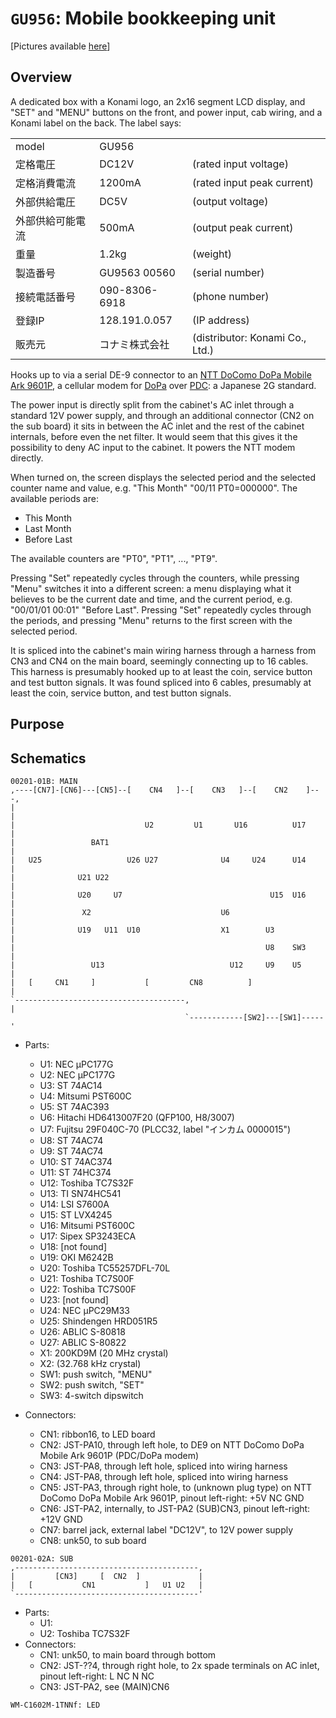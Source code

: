 # `GU956`: Mobile bookkeeping unit

[Pictures available [here](https://github.com/Shizmob/arcade-docs-media/tree/main/konami/GQ976/GU956)]

## Overview

A dedicated box with a Konami logo, an 2x16 segment LCD display, and "SET" and "MENU" buttons on the front, and power input, cab wiring, and a Konami label on the back. The label says:

|                |                 |                                 |
|----------------|-----------------|---------------------------------|
| model          | GU956           |                                 |
| 定格電圧           | DC12V           | (rated input voltage)           |
| 定格消費電流         | 1200mA          | (rated input peak current)      |
| 外部供給電圧         | DC5V            | (output voltage)                |
| 外部供給可能電流       | 500mA           | (output peak current)           |
| 重量             | 1.2kg           | (weight)                        |
| 製造番号           | GU9563 00560    | (serial number)                 |
| 接続電話番号         | 090-8306-6918   | (phone number)                  | 
| 登録IP           | 128.191.0.057   | (IP address)          |
| 販売元            | コナミ株式会社         | (distributor: Konami Co., Ltd.) |


Hooks up to via a serial DE-9 connector to an [NTT DoComo DoPa Mobile Ark 9601P](https://www.nttdocomo.co.jp/binary/pdf/corporate/technology/rd/technical_journal/bn/vol7_3/vol7_3_019jp.pdf), a cellular modem for [DoPa](https://ja.wikipedia.org/wiki/DoPa) over [PDC](https://ja.wikipedia.org/wiki/PDC): a Japanese 2G standard.

The power input is directly split from the cabinet's AC inlet through a standard 12V power supply, and through an additional connector (CN2 on the sub board) it sits in between the AC inlet and the rest of the cabinet internals, before even the net filter. It would seem that this gives it the possibility to deny AC input to the cabinet. It powers the NTT modem directly.

When turned on, the screen displays the selected period and the selected counter name and value, e.g. "This Month" "00/11 PT0=000000".
The available periods are:

- This Month
- Last Month
- Before Last

The available counters are "PT0", "PT1", ..., "PT9".

Pressing "Set" repeatedly cycles through the counters, while pressing "Menu" switches it into a different screen: a menu displaying what it believes to be the current date and time, and the current period, e.g. "00/01/01 00:01" "Before Last". Pressing "Set" repeatedly cycles through the periods, and pressing "Menu" returns to the first screen with the selected period.

It is spliced into the cabinet's main wiring harness through a harness from CN3 and CN4 on the main board, seemingly connecting up to 16 cables. This harness is presumably hooked up to at least the coin, service button and test button signals. It was found spliced into 6 cables, presumably at least the coin, service button, and test button signals.

## Purpose

## Schematics

```
00201-01B: MAIN
,----[CN7]-[CN6]---[CN5]--[    CN4   ]--[    CN3   ]--[    CN2    ]---,
|                                                                     |
|                             U2         U1       U16          U17    |
|                 BAT1                                                |
|   U25                   U26 U27              U4     U24      U14    |
|              U21 U22                                                |
|              U20     U7                                 U15  U16    |
|               X2                             U6                     |
|              U19   U11  U10                  X1        U3           |
|                                                        U8    SW3    |
|                 U13                            U12     U9    U5     |
|   [     CN1     ]           [         CN8          ]                |
`--------------------------------------,                              |
                                       `------------[SW2]---[SW1]-----'
```

* Parts:
  * U1: NEC μPC177G
  * U2: NEC μPC177G
  * U3: ST 74AC14
  * U4: Mitsumi PST600C
  * U5: ST 74AC393
  * U6: Hitachi HD6413007F20 (QFP100, H8/3007)
  * U7: Fujitsu 29F040C-70 (PLCC32, label "インカム 0000015")
  * U8: ST 74AC74
  * U9: ST 74AC74
  * U10: ST 74AC374
  * U11: ST 74HC374
  * U12: Toshiba TC7S32F
  * U13: TI SN74HC541
  * U14: LSI S7600A
  * U15: ST LVX4245
  * U16: Mitsumi PST600C
  * U17: Sipex SP3243ECA
  * U18: [not found]
  * U19: OKI M6242B
  * U20: Toshiba TC55257DFL-70L
  * U21: Toshiba TC7S00F
  * U22: Toshiba TC7S00F
  * U23: [not found]
  * U24: NEC μPC29M33
  * U25: Shindengen HRD051R5
  * U26: ABLIC S-80818
  * U27: ABLIC S-80822
  * X1: 200KD9M (20 MHz crystal)
  * X2: (32.768 kHz crystal)
  * SW1: push switch, "MENU"
  * SW2: push switch, "SET"
  * SW3: 4-switch dipswitch

* Connectors:
  * CN1: ribbon16, to LED board
  * CN2: JST-PA10, through left hole, to DE9 on NTT DoComo DoPa Mobile Ark 9601P (PDC/DoPa modem)
  * CN3: JST-PA8, through left hole, spliced into wiring harness
  * CN4: JST-PA8, through left hole, spliced into wiring harness
  * CN5: JST-PA3, through right hole, to (unknown plug type) on NTT DoComo DoPa Mobile Ark 9601P, pinout left-right: +5V NC GND
  * CN6: JST-PA2, internally, to JST-PA2 (SUB)CN3, pinout left-right: +12V GND
  * CN7: barrel jack, external label "DC12V", to 12V power supply
  * CN8: unk50, to sub board

```
00201-02A: SUB
,-----------------------------------------,
|         [CN3]     [  CN2  ]             |
|   [           CN1           ]   U1 U2   |
`-----------------------------------------'
```

* Parts:
  * U1: 
  * U2: Toshiba TC7S32F
* Connectors:
  * CN1: unk50, to main board through bottom
  * CN2: JST-??4, through right hole, to 2x spade terminals on AC inlet, pinout left-right: L NC N NC
  * CN3: JST-PA2, see (MAIN)CN6

```
WM-C1602M-1TNNf: LED
```
